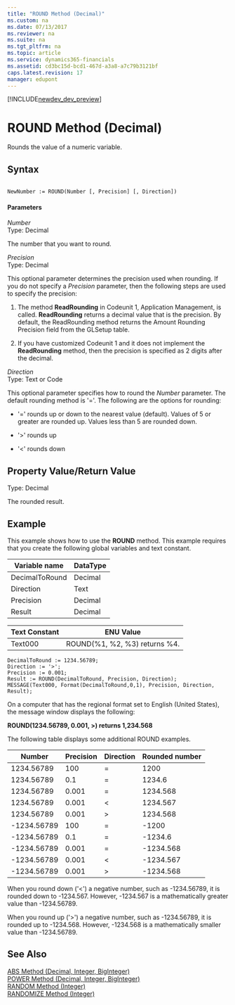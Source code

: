 ```yaml
---
title: "ROUND Method (Decimal)"
ms.custom: na
ms.date: 07/13/2017
ms.reviewer: na
ms.suite: na
ms.tgt_pltfrm: na
ms.topic: article
ms.service: dynamics365-financials
ms.assetid: cd3bc15d-bcd1-467d-a3a8-a7c79b3121bf
caps.latest.revision: 17
manager: edupont
---
```


[!INCLUDE[newdev_dev_preview](../includes/newdev_dev_preview.md)]

# ROUND Method (Decimal)
Rounds the value of a numeric variable.  

## Syntax  

```  

NewNumber := ROUND(Number [, Precision] [, Direction])  
```  

#### Parameters  
 *Number*  
 Type: Decimal  

 The number that you want to round.  

 *Precision*  
 Type: Decimal  

 This optional parameter determines the precision used when rounding. If you do not specify a *Precision* parameter, then the following steps are used to specify the precision:  

1.  The method **ReadRounding** in Codeunit 1, Application Management, is called. **ReadRounding** returns a decimal value that is the precision. By default, the ReadRounding method returns the Amount Rounding Precision field from the GLSetup table.  

2.  If you have customized Codeunit 1 and it does not implement the **ReadRounding** method, then the precision is specified as 2 digits after the decimal.  

 *Direction*  
 Type: Text or Code  

 This optional parameter specifies how to round the *Number* parameter. The default rounding method is '='. The following are the options for rounding:  

-   '=' rounds up or down to the nearest value \(default\). Values of 5 or greater are rounded up. Values less than 5 are rounded down.  

-   '>' rounds up  

-   '\<' rounds down  

## Property Value/Return Value  
 Type: Decimal  

 The rounded result.  

## Example  
 This example shows how to use the **ROUND** method. This example requires that you create the following global variables and text constant.  

|Variable name|DataType|  
|-------------------|--------------|  
|DecimalToRound|Decimal|  
|Direction|Text|  
|Precision|Decimal|  
|Result|Decimal|  

|Text Constant|ENU Value|  
|-------------------|---------------|  
|Text000|ROUND\(%1, %2, %3\) returns %4.|  

```  
DecimalToRound := 1234.56789;  
Direction := '>';  
Precision := 0.001;  
Result := ROUND(DecimalToRound, Precision, Direction);  
MESSAGE(Text000, Format(DecimalToRound,0,1), Precision, Direction, Result);  
```  

 On a computer that has the regional format set to English \(United States\), the message window displays the following:  

 **ROUND\(1234.56789, 0.001, >\) returns 1,234.568**  

 The following table displays some additional ROUND examples.  

|Number|Precision|Direction|Rounded number|  
|------------|---------------|---------------|--------------------|  
|1234.56789|100|=|1200|  
|1234.56789|0.1|=|1234.6|  
|1234.56789|0.001|=|1234.568|  
|1234.56789|0.001|\<|1234.567|  
|1234.56789|0.001|>|1234.568|  
|-1234.56789|100|=|-1200|  
|-1234.56789|0.1|=|-1234.6|  
|-1234.56789|0.001|=|-1234.568|  
|-1234.56789|0.001|\<|-1234.567|  
|-1234.56789|0.001|>|-1234.568|  

 When you round down \('\<'\) a negative number, such as -1234.56789, it is rounded down to -1234.567. However, -1234.567 is a mathematically greater value than -1234.56789.  

 When you round up \('>'\) a negative number, such as -1234.56789, it is rounded up to -1234.568. However, -1234.568 is a mathematically smaller value than -1234.56789.  

## See Also  
 [ABS Method \(Decimal, Integer, BigInteger\)](devenv-ABS-Method-Decimal-Integer-BigInteger.md)   
 [POWER Method \(Decimal, Integer, BigInteger\)](devenv-POWER-Method-Decimal-Integer-BigInteger.md)   
 [RANDOM Method \(Integer\)](devenv-RANDOM-Method-Integer.md)   
 [RANDOMIZE Method \(Integer\)](devenv-RANDOMIZE-Method-Integer.md)
